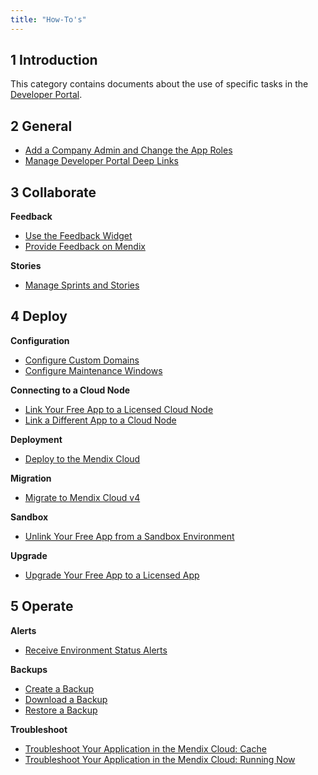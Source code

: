 ```yaml
---
title: "How-To's"
---
```


## 1 Introduction

This category contains documents about the use of specific tasks in the [Developer Portal](http://home.mendix.com).

## 2 General

* [Add a Company Admin and Change the App Roles](/developerportal/howto/change-roles)
* [Manage Developer Portal Deep Links](/developerportal/howto/manage-deeplinks)


## 3 Collaborate

**Feedback** 

* [Use the Feedback Widget](gathering-user-feedback)
* [Provide Feedback on Mendix](feedback-mendix)

**Stories**

* [Manage Sprints and Stories](managing-your-application-requirements-with-mendix)


## 4 Deploy

**Configuration**

* [Configure Custom Domains](custom-domains)
* [Configure Maintenance Windows](maintenance-windows)

**Connecting to a Cloud Node**

* [Link Your Free App to a Licensed Cloud Node](how-to-link-app-to-node)
* [Link a Different App to a Cloud Node](how-to-link-a-different-app-to-a-node)

**Deployment**

* [Deploy to the Mendix Cloud](deploying-to-the-cloud)

**Migration**

* [Migrate to Mendix Cloud v4](migrating-to-v4)

**Sandbox**

* [Unlink Your Free App from a Sandbox Environment](how-to-unlink-sandbox)

**Upgrade**

* [Upgrade Your Free App to a Licensed App](how-to-upgrade-free-app)


## 5 Operate

**Alerts**

* [Receive Environment Status Alerts](/developerportal/howto/receive-alerts)

**Backups**

* [Create a Backup](how-to-create-backup)
* [Download a Backup](how-to-download-a-backup)
* [Restore a Backup](how-to-restore-a-backup)

**Troubleshoot**

* [Troubleshoot Your Application in the Mendix Cloud: Cache](troubleshooting-mxcloud-cache)
* [Troubleshoot Your Application in the Mendix Cloud: Running Now](troubleshooting-mxcloud-runningnow)
